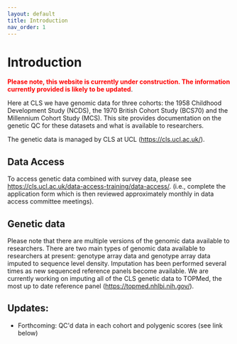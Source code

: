 ```yaml
---
layout: default
title: Introduction
nav_order: 1
---
```


# **Introduction** 

<span style="color:red">**Please note, this website is currently under construction. The information currently provided is likely to be updated**</span>.

Here at CLS we have genomic data for three cohorts: the 1958 Childhood Development Study (NCDS), the 1970 British Cohort Study (BCS70) and the Millennium Cohort Study (MCS). This site provides documentation on the genetic QC for these datasets and what is available to researchers.

The genetic data is managed by CLS at UCL (<https://cls.ucl.ac.uk/>). 

## Data Access

To access genetic data combined with survey data, please see <https://cls.ucl.ac.uk/data-access-training/data-access/>. (i.e., complete the application form which is then reviewed approximately monthly in data access committee meetings).

## Genetic data

Please note that there are multiple versions of the genomic data available to researchers. There are two main types of genomic data available to researchers at present: genotype array data and genotype array data imputed to sequence level density. Imputation has been performed several times as new sequenced reference panels become available. We are currently working on imputing all of the CLS genetic data to TOPMed, the most up to date reference panel (<https://topmed.nhlbi.nih.gov/>).  

## Updates:
- Forthcoming: QC'd data in each cohort and polygenic scores (see link below)

